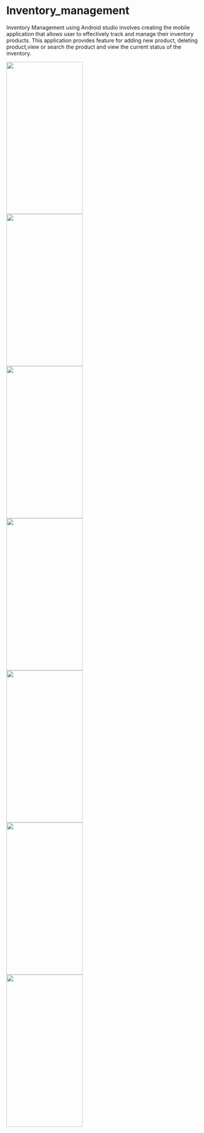 # Inventory_management
Inventory Management using Android studio involves creating the mobile application that allows user to effectively track and manage their inventory products. 
This application provides feature for adding new product, deleting product,view or search the product and view the  current status of the inventory.

<img src="https://github.com/shreya-gp/Inventory_management/assets/109740550/e67e39d5-bb63-4624-ab22-e1965da465ed"  width=200 height=400 /> <br/>
<img src="https://github.com/shreya-gp/Inventory_management/assets/109740550/2c800db7-f5c2-47a4-90bd-68c2c1110ff6" width=200 height=400 />  <br/>
<img src="https://github.com/shreya-gp/Inventory_management/assets/109740550/8ff630f4-64ad-49dd-b2f3-285f4100b785" width=200 height=400 />  <br/>
<img src="https://github.com/shreya-gp/Inventory_management/assets/109740550/6317b722-4006-4427-ab9d-e4d5a3fe3fb0" width=200 height=400 />  <br/>
<img src="https://github.com/shreya-gp/Inventory_management/assets/109740550/95c73072-ae3d-49e0-ac52-712168c6ecde" width=200 height=400 />  <br/>
<img src="https://github.com/shreya-gp/Inventory_management/assets/109740550/302fafd3-3b9a-4d1f-a373-1578a8612456" width=200 height=400 />  <br/>
<img src="https://github.com/shreya-gp/Inventory_management/assets/109740550/d1786148-b2c0-434d-a9d4-e33091f1c82f" width=200 height=400 /> <br/>


